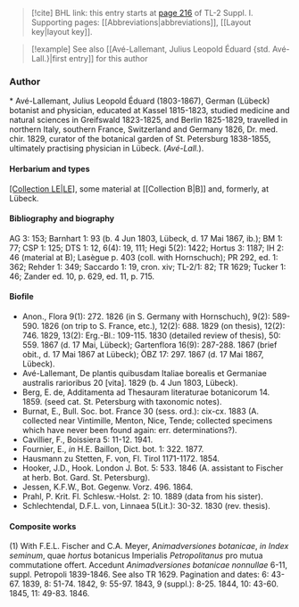 > [!cite] BHL link: this entry starts at [page 216](https://www.biodiversitylibrary.org/item/103858#page/228/mode/1up) of TL-2 Suppl. I.
> Supporting pages: [[Abbreviations|abbreviations]], [[Layout key|layout key]].

> [!example] See also [[Avé-Lallemant, Julius Leopold Éduard {std. Avé-Lall.}|first entry]] for this author

### Author

\* Avé-Lallemant, Julius Leopold Éduard (1803-1867), German (Lübeck) botanist and physician, educated at Kassel 1815-1823, studied medicine and natural sciences in Greifswald 1823-1825, and Berlin 1825-1829, travelled in northern Italy, southern France, Switzerland and Germany 1826, Dr. med. chir. 1829, curator of the botanical garden of St. Petersburg 1838-1855, ultimately practising physician in Lübeck. (*Avé-Lall.*).

#### Herbarium and types

[[Collection LE|LE]](?), some material at [[Collection B|B]] and, formerly, at Lübeck.

#### Bibliography and biography

AG 3: 153; Barnhart 1: 93 (b. 4 Jun 1803, Lübeck, d. 17 Mai 1867, ib.); BM 1: 77; CSP 1: 125; DTS 1: 12, 6(4): 19, 111; Hegi 5(2): 1422; Hortus 3: 1187; IH 2: 46 (material at B); Lasègue p. 403 (coll. with Hornschuch); PR 292, ed. 1: 362; Rehder 1: 349; Saccardo 1: 19, cron. xiv; TL-2/1: 82; TR 1629; Tucker 1: 46; Zander ed. 10, p. 629, ed. 11, p. 715.

#### Biofile

- Anon., Flora 9(1): 272. 1826 (in S. Germany with Hornschuch), 9(2): 589-590. 1826 (on trip to S. France, etc.), 12(2): 688. 1829 (on thesis), 12(2): 746. 1829, 13(2): Erg.-Bl.: 109-115. 1830 (detailed review of thesis), 50: 559. 1867 (d. 17 Mai, Lübeck); Gartenflora 16(9): 287-288. 1867 (brief obit., d. 17 Mai 1867 at Lübeck); ÖBZ 17: 297. 1867 (d. 17 Mai 1867, Lübeck).
- Avé-Lallemant, De plantis quibusdam Italiae borealis et Germaniae australis rarioribus 20 \[vita\]. 1829 (b. 4 Jun 1803, Lübeck).
- Berg, E. de, Additamenta ad Thesauram literaturae botanicorum 14. 1859. (seed cat. St. Petersburg with taxonomic notes).
- Burnat, E., Bull. Soc. bot. France 30 (sess. ord.): cix-cx. 1883 (A. collected near Vintimille, Menton, Nice, Tende; collected specimens which have never been found again: err. determinations?).
- Cavillier, F., Boissiera 5: 11-12. 1941.
- Fournier, E., *in* H.E. Baillon, Dict. bot. 1: 322. 1877.
- Hausmann zu Stetten, F. von, Fl. Tirol 1171-1172. 1854.
- Hooker, J.D., Hook. London J. Bot. 5: 533. 1846 (A. assistant to Fischer at herb. Bot. Gard. St. Petersburg).
- Jessen, K.F.W., Bot. Gegenw. Vorz. 496. 1864.
- Prahl, P. Krit. Fl. Schlesw.-Holst. 2: 10. 1889 (data from his sister).
- Schlechtendal, D.F.L. von, Linnaea 5(Lit.): 30-32. 1830 (rev. thesis).

#### Composite works

(1) With F.E.L. Fischer and C.A. Meyer, *Animadversiones botanicae*, *in Index seminum*, quae *hortus* botanicus Imperialis *Petropolitanus* pro mutua commutatione offert. Accedunt *Animadversiones botanicae nonnullae* 6-11, suppl. Petropoli 1839-1846. See also TR 1629. Pagination and dates: 6: 43-67. 1839, 8: 51-74. 1842, 9: 55-97. 1843, 9 (suppl.): 8-25. 1844, 10: 43-60. 1845, 11: 49-83. 1846.


